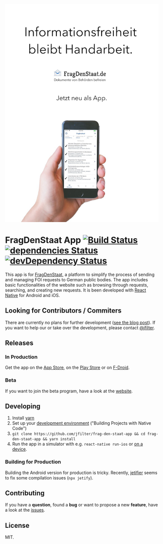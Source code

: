 <div align="center" >
  <img  src="handarbeit.jpg" alt="Informationsfreiheit bleibt Handarbeit, Werbebanner mit der App">
</div>

# FragDenStaat App [![Build Status](https://travis-ci.org/jfilter/frag-den-staat-app.svg?branch=master)](https://travis-ci.org/jfilter/frag-den-staat-app) [![dependencies Status](https://david-dm.org/jfilter/frag-den-staat-app/status.svg)](https://david-dm.org/jfilter/frag-den-staat-app) [![devDependency Status](https://david-dm.org/jfilter/frag-den-staat-app/dev-status.svg)](https://david-dm.org/jfilter/frag-den-staat-app#info=devDependencies)

This app is for [FragDenStaat](https://fragdenstaat.de/), a platform to simplify the process of sending and managing FOI requests to German public bodies. The app includes basic functionalities of the website such as browsing through requests, searching, and creating new requests. It is been developed with [React Native](https://facebook.github.io/react-native/) for Android and iOS.

## Looking for Contributors / Commiters

There are currently no plans for further development ([see the blog post](https://fragdenstaat.de/blog/2020/03/27/die-fragdenstaat-app/)). If you want to help our or take over the development, please contact [@jfilter](//github.com/jfilter).

## Releases

### In Production

Get the app on the [App Store](https://itunes.apple.com/us/app/fragdenstaat-politik-ifg/id1327918030), on the [Play Store](https://play.google.com/store/apps/details?id=de.fragdenstaat.app) or on [F-Droid](https://f-droid.org/packages/de.fragdenstaat.app/).

### Beta

If you want to join the beta program, have a look at the [website](https://fragdenstaat.de/app/).

## Developing

1.  Install [yarn](https://yarnpkg.com/lang/en/docs/install/)
2.  Set up your [development environment](https://facebook.github.io/react-native/docs/getting-started.html) ("Building Projects with Native Code")
3.  `git clone https://github.com/jfilter/frag-den-staat-app && cd frag-den-staat-app && yarn install`
4.  Run the app in a simulator with e.g. `react-native run-ios` or [on a device](https://facebook.github.io/react-native/docs/running-on-device.html).

### Building for Production

Building the Android version for production is tricky. Recently, [jetifier](https://www.npmjs.com/package/jetifier) seems to fix some compilation issues (`npx jetify`).

## Contributing

If you have a **question**, found a **bug** or want to propose a new **feature**, have a look at the [issues](https://github.com/jfilter/frag-den-staat-app/issues).

## License

MIT.
